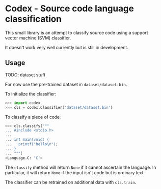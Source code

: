 Codex - Source code language classification
===========================================

This small library is an attempt to classify source code using a support vector machine (SVM) classifier.

It doesn't work very well currently but is still in development.

Usage
-----

TODO: dataset stuff

For now use the pre-trained dataset in `dataset/dataset.bin`.


To initialize the classifier:

```python
>>> import codex
>>> cls = codex.Classifier('dataset/dataset.bin')
```

To classify a piece of code:

```python
>>> cls.classify("""
... #include <stdio.h>
... 
... int main(void) {
...   printf("hello\n");
... }
... """)
<Language.C: 'C'>
```

The `classify` method will return `None` if it cannot ascertain the language. In particular, it will return `None` if the input isn't code but is ordinary text.

The classifier can be retrained on additional data with `cls.train`.
